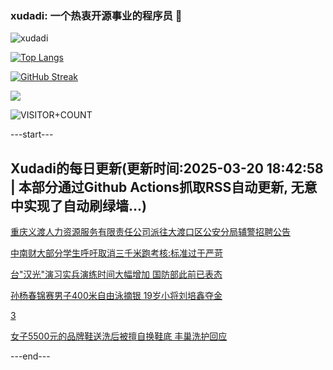 ### xudadi: 一个热衷开源事业的程序员 👋

![xudadi](https://github-readme-stats-git-masterorgs-github-readme-stats-team.vercel.app/api?username=xudadi)

[![Top Langs](https://github-readme-stats.vercel.app/api/top-langs/?username=xudadi)](https://github.com/anuraghazra/github-readme-stats)

[![GitHub Streak](https://streak-stats.demolab.com?user=xudadi&locale=zh_Hans)](https://git.io/streak-stats)

![](https://raw.githubusercontent.com/xudadi/xudadi/main/assets/github-contribution-grid-snake.svg)

![VISITOR+COUNT](https://komarev.com/ghpvc/?username=xudadi&label=VISITOR+COUNT)


---start---

## Xudadi的每日更新(更新时间:2025-03-20 18:42:58 | 本部分通过Github Actions抓取RSS自动更新, 无意中实现了自动刷绿墙...)

[重庆义渡人力资源服务有限责任公司派往大渡口区公安分局辅警招聘公告](https://www.gongkaoleida.com/article/2328916)

[中南财大部分学生呼吁取消三千米跑考核:标准过于严苛](https://m.163.com/news/article/JR1Q3I8Q051492T3.html)

[台"汉光"演习实兵演练时间大幅增加 国防部此前已表态](https://m.163.com/news/article/JR1EFV9Q0514R9OJ.html)

[孙杨春锦赛男子400米自由泳摘银 19岁小将刘培鑫夺金](https://m.163.com/news/article/JR1Q3JHI0530WJIN.html)

[3](https://m.163.com/touch/news/sub/domestic)

[女子5500元的品牌鞋送洗后被擅自换鞋底 丰巢洗护回应](https://m.163.com/news/article/JR1Q3I86053469M5.html)

---end---
